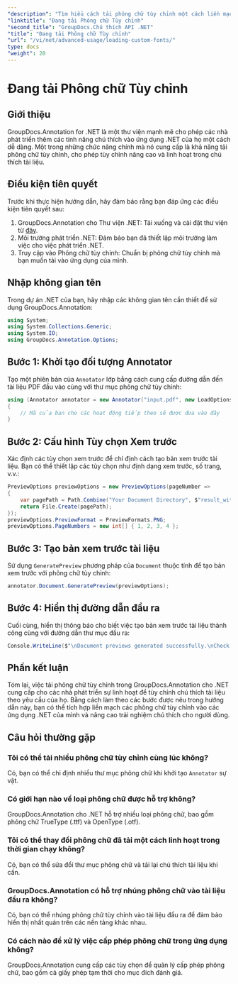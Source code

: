 ```yaml
---
"description": "Tìm hiểu cách tải phông chữ tùy chỉnh một cách liền mạch trong GroupDocs.Annotation cho .NET để nâng cao chú thích tài liệu. Làm theo từng bước của chúng tôi để tích hợp dễ dàng."
"linktitle": "Đang tải Phông chữ Tùy chỉnh"
"second_title": "GroupDocs.Chú thích API .NET"
"title": "Đang tải Phông chữ Tùy chỉnh"
"url": "/vi/net/advanced-usage/loading-custom-fonts/"
type: docs
"weight": 20
---
```


# Đang tải Phông chữ Tùy chỉnh

## Giới thiệu
GroupDocs.Annotation for .NET là một thư viện mạnh mẽ cho phép các nhà phát triển thêm các tính năng chú thích vào ứng dụng .NET của họ một cách dễ dàng. Một trong những chức năng chính mà nó cung cấp là khả năng tải phông chữ tùy chỉnh, cho phép tùy chỉnh nâng cao và linh hoạt trong chú thích tài liệu.
## Điều kiện tiên quyết
Trước khi thực hiện hướng dẫn, hãy đảm bảo rằng bạn đáp ứng các điều kiện tiên quyết sau:
1. GroupDocs.Annotation cho Thư viện .NET: Tải xuống và cài đặt thư viện từ [đây](https://releases.groupdocs.com/annotation/net/).
2. Môi trường phát triển .NET: Đảm bảo bạn đã thiết lập môi trường làm việc cho việc phát triển .NET.
3. Truy cập vào Phông chữ tùy chỉnh: Chuẩn bị phông chữ tùy chỉnh mà bạn muốn tải vào ứng dụng của mình.

## Nhập không gian tên
Trong dự án .NET của bạn, hãy nhập các không gian tên cần thiết để sử dụng GroupDocs.Annotation:
```csharp
using System;
using System.Collections.Generic;
using System.IO;
using GroupDocs.Annotation.Options;
```
## Bước 1: Khởi tạo đối tượng Annotator
Tạo một phiên bản của `Annotator` lớp bằng cách cung cấp đường dẫn đến tài liệu PDF đầu vào cùng với thư mục phông chữ tùy chỉnh:
```csharp
using (Annotator annotator = new Annotator("input.pdf", new LoadOptions { FontDirectories = new List<string> { Constants.GetFontDirectory() } }))
{
    // Mã của bạn cho các hoạt động tiếp theo sẽ được đưa vào đây
}
```
## Bước 2: Cấu hình Tùy chọn Xem trước
Xác định các tùy chọn xem trước để chỉ định cách tạo bản xem trước tài liệu. Bạn có thể thiết lập các tùy chọn như định dạng xem trước, số trang, v.v.:
```csharp
PreviewOptions previewOptions = new PreviewOptions(pageNumber =>
{
    var pagePath = Path.Combine("Your Document Directory", $"result_with_font_{pageNumber}.png");
    return File.Create(pagePath);
});
previewOptions.PreviewFormat = PreviewFormats.PNG;
previewOptions.PageNumbers = new int[] { 1, 2, 3, 4 };
```
## Bước 3: Tạo bản xem trước tài liệu
Sử dụng `GeneratePreview` phương pháp của `Document` thuộc tính để tạo bản xem trước với phông chữ tùy chỉnh:
```csharp
annotator.Document.GeneratePreview(previewOptions);
```
## Bước 4: Hiển thị đường dẫn đầu ra
Cuối cùng, hiển thị thông báo cho biết việc tạo bản xem trước tài liệu thành công cùng với đường dẫn thư mục đầu ra:
```csharp
Console.WriteLine($"\nDocument previews generated successfully.\nCheck output in {"Your Document Directory"}.");
```

## Phần kết luận
Tóm lại, việc tải phông chữ tùy chỉnh trong GroupDocs.Annotation cho .NET cung cấp cho các nhà phát triển sự linh hoạt để tùy chỉnh chú thích tài liệu theo yêu cầu của họ. Bằng cách làm theo các bước được nêu trong hướng dẫn này, bạn có thể tích hợp liền mạch các phông chữ tùy chỉnh vào các ứng dụng .NET của mình và nâng cao trải nghiệm chú thích cho người dùng.
## Câu hỏi thường gặp
### Tôi có thể tải nhiều phông chữ tùy chỉnh cùng lúc không?
Có, bạn có thể chỉ định nhiều thư mục phông chữ khi khởi tạo `Annotator` sự vật.
### Có giới hạn nào về loại phông chữ được hỗ trợ không?
GroupDocs.Annotation cho .NET hỗ trợ nhiều loại phông chữ, bao gồm phông chữ TrueType (.ttf) và OpenType (.otf).
### Tôi có thể thay đổi phông chữ đã tải một cách linh hoạt trong thời gian chạy không?
Có, bạn có thể sửa đổi thư mục phông chữ và tải lại chú thích tài liệu khi cần.
### GroupDocs.Annotation có hỗ trợ nhúng phông chữ vào tài liệu đầu ra không?
Có, bạn có thể nhúng phông chữ tùy chỉnh vào tài liệu đầu ra để đảm bảo hiển thị nhất quán trên các nền tảng khác nhau.
### Có cách nào để xử lý việc cấp phép phông chữ trong ứng dụng không?
GroupDocs.Annotation cung cấp các tùy chọn để quản lý cấp phép phông chữ, bao gồm cả giấy phép tạm thời cho mục đích đánh giá.